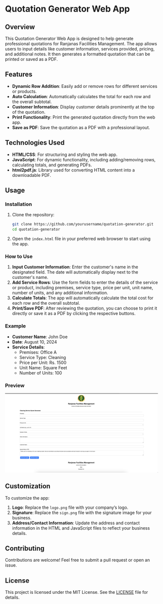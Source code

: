 

# Quotation Generator Web App

## Overview

This Quotation Generator Web App is designed to help generate professional quotations for Ranjanas Facilities Management. The app allows users to input details like customer information, services provided, pricing, and additional notes. It then generates a formatted quotation that can be printed or saved as a PDF.

## Features

- **Dynamic Row Addition**: Easily add or remove rows for different services or products.
- **Auto Calculation**: Automatically calculates the total for each row and the overall subtotal.
- **Customer Information**: Display customer details prominently at the top of the quotation.
- **Print Functionality**: Print the generated quotation directly from the web app.
- **Save as PDF**: Save the quotation as a PDF with a professional layout.

## Technologies Used

- **HTML/CSS**: For structuring and styling the web app.
- **JavaScript**: For dynamic functionality, including adding/removing rows, calculating totals, and generating PDFs.
- **html2pdf.js**: Library used for converting HTML content into a downloadable PDF.

## Usage

### Installation

1. Clone the repository:
   ```bash
   git clone https://github.com/yourusername/quotation-generator.git
   cd quotation-generator
   ```

2. Open the `index.html` file in your preferred web browser to start using the app.

### How to Use

1. **Input Customer Information**: Enter the customer's name in the designated field. The date will automatically display next to the customer's name.
2. **Add Service Rows**: Use the form fields to enter the details of the service or product, including premises, service type, price per unit, unit name, number of units, and any additional information.
3. **Calculate Totals**: The app will automatically calculate the total cost for each row and the overall subtotal.
4. **Print/Save PDF**: After reviewing the quotation, you can choose to print it directly or save it as a PDF by clicking the respective buttons.

### Example

- **Customer Name**: John Doe
- **Date**: August 10, 2024
- **Service Details**: 
  - Premises: Office A
  - Service Type: Cleaning
  - Price per Unit: Rs. 1500
  - Unit Name: Square Feet
  - Number of Units: 100

### Preview

![Preview of the Web App](screenshot.png)

## Customization

To customize the app:

1. **Logo**: Replace the `logo.png` file with your company’s logo.
2. **Signature**: Replace the `sign.png` file with the signature image for your business.
3. **Address/Contact Information**: Update the address and contact information in the HTML and JavaScript files to reflect your business details.

## Contributing

Contributions are welcome! Feel free to submit a pull request or open an issue.

## License

This project is licensed under the MIT License. See the [LICENSE](LICENSE) file for details.

